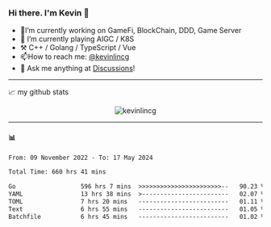### Hi there. I'm Kevin 👋

- 🔭I’m currently working on GameFi, BlockChain, DDD, Game Server
- 🌱 I’m currently playing AIGC / K8S
-   :hammer_and_pick: C++ / Golang / TypeScript / Vue
- 📫How to reach me: [@kevinlincg](https://twitter.com/kevinlincg) 
-   :thought_balloon: Ask me anything at [Discussions](https://github.com/kevinlincg/kevinlincg/issues/new)!

---

📈 my github stats

<p align="center"> <img src="https://github-readme-stats-ouuan.vercel.app/api?username=kevinlincg&theme=dark&show_icons=true&count_private=true" alt="kevinlincg" />

---

#### :bar_chart: 

<!--START_SECTION:waka-->

```txt
From: 09 November 2022 - To: 17 May 2024

Total Time: 660 hrs 41 mins

Go                  596 hrs 7 mins  >>>>>>>>>>>>>>>>>>>>>>>--   90.23 %
YAML                13 hrs 38 mins  >------------------------   02.07 %
TOML                7 hrs 20 mins   -------------------------   01.11 %
Text                6 hrs 55 mins   -------------------------   01.05 %
Batchfile           6 hrs 45 mins   -------------------------   01.02 %
```

<!--END_SECTION:waka-->
